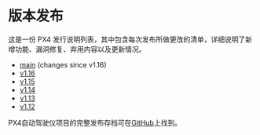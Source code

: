 # 版本发布

这是一份 PX4 发行说明列表，其中包含每次发布所做更改的清单，详细说明了新增功能、漏洞修复、弃用内容以及更新情况。

- [main](../releases/main.md) (changes since v1.16)
- [v1.16](../releases/1.16.md)
- [v1.15](../releases/1.15.md)
- [v1.14](../releases/1.14.md)
- [v1.13](../releases/1.13.md)
- [v1.12](../releases/1.12.md)

PX4自动驾驶仪项目的完整发布存档可在[GitHub](https://github.com/PX4/PX4-Autopilot/releases)上找到。
